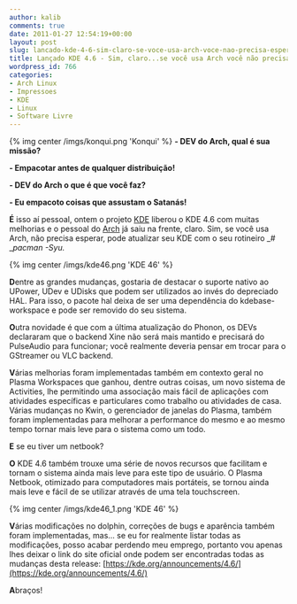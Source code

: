 ```yaml
---
author: kalib
comments: true
date: 2011-01-27 12:54:19+00:00
layout: post
slug: lancado-kde-4-6-sim-claro-se-voce-usa-arch-voce-nao-precisa-esperar
title: Lançado KDE 4.6 - Sim, claro...se você usa Arch você não precisa esperar!
wordpress_id: 766
categories:
- Arch Linux
- Impressoes
- KDE
- Linux
- Software Livre
---
```

{% img center /imgs/konqui.png 'Konqui' %}
**- DEV do Arch, qual é sua missão?**

**- Empacotar antes de qualquer distribuição!**

**- DEV do Arch o que é que você faz?**

**- Eu empacoto coisas que assustam o Satanás!**

**É** isso aí pessoal, ontem o projeto [KDE](https://kde.org) liberou o KDE 4.6 com muitas melhorias e o pessoal do [Arch](https://archlinux.org) já saiu na frente, claro. Sim, se você usa Arch, não precisa esperar, pode atualizar seu KDE com o seu rotineiro _# __pacman -Syu._


{% img center /imgs/kde46.png 'KDE 46' %}


**D**entre as grandes mudanças, gostaria de destacar o suporte nativo ao UPower, UDev e UDisks que podem ser utilizados ao invés do depreciado HAL. Para isso, o pacote hal deixa de ser uma dependência do kdebase-workspace e pode ser removido do seu sistema.

**O**utra novidade é que com a última atualização do Phonon, os DEVs declararam que o backend Xine não será mais mantido e precisará do PulseAudio para funcionar; você realmente deveria pensar em trocar para o GStreamer ou VLC backend.

**V**árias melhorias foram implementadas também em contexto geral no Plasma Workspaces que ganhou, dentre outras coisas, um novo sistema de Activities, lhe permitindo uma associação mais fácil de aplicações com atividades específicas e particulares como trabalho ou atividades de casa. Várias mudanças no Kwin, o gerenciador de janelas do Plasma, também foram implementadas para melhorar a performance do mesmo e ao mesmo tempo tornar mais leve para o sistema como um todo.

**E** se eu tiver um netbook?

**O** KDE 4.6 também trouxe uma série de novos recursos que facilitam e tornam o sistema ainda mais leve para este tipo de usuário. O Plasma Netbook, otimizado para computadores mais portáteis, se tornou ainda mais leve e fácil de se utilizar através de uma tela touchscreen.

{% img center /imgs/kde46_1.png 'KDE 46' %}


**V**árias modificações no dolphin, correções de bugs e aparência também foram implementadas, mas... se eu for realmente listar todas as modificações, posso acabar perdendo meu emprego, portanto vou apenas lhes deixar o link do site oficial onde podem ser encontradas todas as mudanças desta release: [https://kde.org/announcements/4.6/](https://kde.org/announcements/4.6/)

**A**braços!
